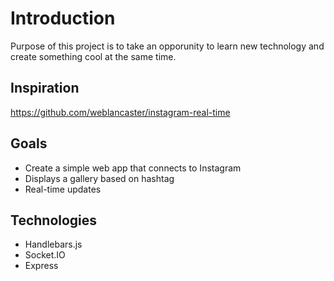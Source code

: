 # Introduction #

Purpose of this project is to take an opporunity to learn new technology and create something cool at the same time.

## Inspiration ##
https://github.com/weblancaster/instagram-real-time

## Goals ##
* Create a simple web app that connects to Instagram
* Displays a gallery based on hashtag
* Real-time updates

## Technologies ##
* Handlebars.js
* Socket.IO
* Express